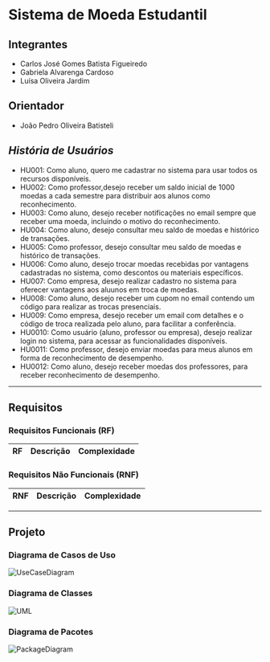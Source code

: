# Sistema de Moeda Estudantil
## Integrantes
* Carlos José Gomes Batista Figueiredo
* Gabriela Alvarenga Cardoso
* Luísa Oliveira Jardim

## Orientador
* João Pedro Oliveira Batisteli


## *História de Usuários*

- HU001: Como aluno, quero me cadastrar no sistema para usar todos os recursos disponíveis.
- HU002: Como professor,desejo receber um saldo inicial de 1000 moedas a cada semestre para distribuir aos alunos como reconhecimento.
- HU003: Como aluno, desejo receber notificações no email sempre que receber uma moeda, incluindo o motivo do reconhecimento. 
- HU004: Como aluno, desejo consultar meu saldo de moedas e histórico de transações.
- HU005: Como professor, desejo consultar meu saldo de moedas e histórico de transações.
- HU006: Como aluno, desejo trocar moedas recebidas por vantagens cadastradas no sistema, como descontos ou materiais específicos.
- HU007: Como empresa, desejo realizar cadastro no sistema para oferecer vantagens aos aluunos em troca de moedas. 
- HU008: Como aluno, desejo receber um cupom no email contendo um código para realizar as trocas presenciais. 
- HU009: Como empresa, desejo receber um email com detalhes e o código de troca realizada pelo aluno, para facilitar a conferência.
- HU0010: Como usuário (aluno, professor ou empresa), desejo realizar login no sistema, para acessar as funcionalidades disponíveis. 
- HU0011: Como professor, desejo enviar moedas para meus alunos em forma de reconhecimento de desempenho. 
- HU0012: Como aluno, desejo receber moedas dos professores, para receber reconhecimento de desempenho. 
---

## Requisitos

### Requisitos Funcionais (RF)

| RF   | Descrição                                                                                      | Complexidade |
|:-----|:----------------------------------------------------------------------------------------------|:------------|

### Requisitos Não Funcionais (RNF)

| RNF  | Descrição                                                                                      | Complexidade |
|:-----|:----------------------------------------------------------------------------------------------|:------------|

---

## Projeto

### Diagrama de Casos de Uso

![UseCaseDiagram]( )

### Diagrama de Classes

![UML]( )

### Diagrama de Pacotes

![PackageDiagram]( )
